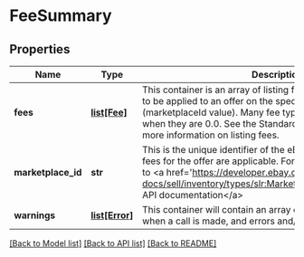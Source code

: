 # FeeSummary

## Properties
Name | Type | Description | Notes
------------ | ------------- | ------------- | -------------
**fees** | [**list[Fee]**](Fee.md) | This container is an array of listing fees that can be expected to be applied to an offer on the specified eBay marketplace (marketplaceId value). Many fee types will get returned even when they are 0.0. See the Standard selling fees help page for more information on listing fees. | [optional] 
**marketplace_id** | **str** | This is the unique identifier of the eBay site for which listing fees for the offer are applicable. For implementation help, refer to &lt;a href&#x3D;&#x27;https://developer.ebay.com/api-docs/sell/inventory/types/slr:MarketplaceEnum&#x27;&gt;eBay API documentation&lt;/a&gt; | [optional] 
**warnings** | [**list[Error]**](Error.md) | This container will contain an array of errors and/or warnings when a call is made, and errors and/or warnings occur. | [optional] 

[[Back to Model list]](../README.md#documentation-for-models) [[Back to API list]](../README.md#documentation-for-api-endpoints) [[Back to README]](../README.md)

